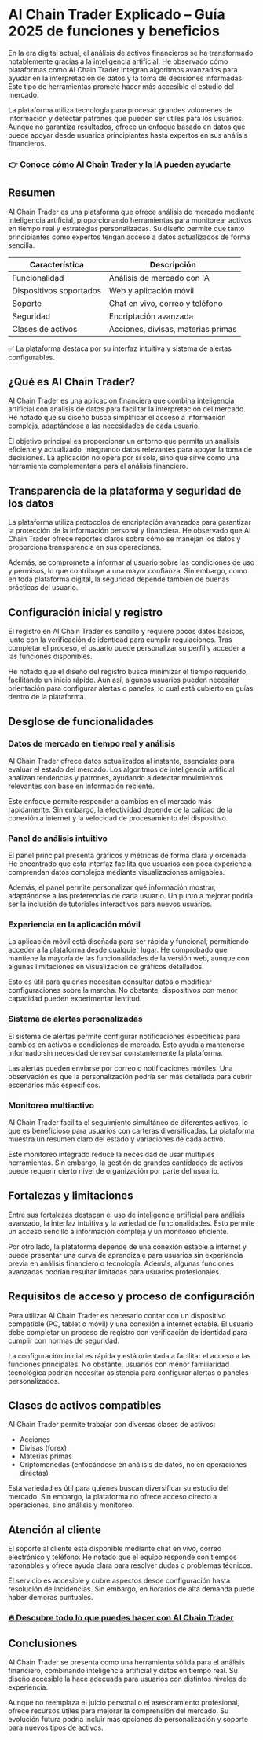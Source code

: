 # AI Chain Trader Explicado – Guía 2025 de funciones y beneficios
   
En la era digital actual, el análisis de activos financieros se ha transformado notablemente gracias a la inteligencia artificial. He observado cómo plataformas como AI Chain Trader integran algoritmos avanzados para ayudar en la interpretación de datos y la toma de decisiones informadas. Este tipo de herramientas promete hacer más accesible el estudio del mercado.

La plataforma utiliza tecnología para procesar grandes volúmenes de información y detectar patrones que pueden ser útiles para los usuarios. Aunque no garantiza resultados, ofrece un enfoque basado en datos que puede apoyar desde usuarios principiantes hasta expertos en sus análisis financieros.

### [👉 Conoce cómo AI Chain Trader y la IA pueden ayudarte](https://tinyurl.com/24a6ongs)
## Resumen  
AI Chain Trader es una plataforma que ofrece análisis de mercado mediante inteligencia artificial, proporcionando herramientas para monitorear activos en tiempo real y estrategias personalizadas. Su diseño permite que tanto principiantes como expertos tengan acceso a datos actualizados de forma sencilla.

| Característica           | Descripción                           |
|-------------------------|-------------------------------------|
| Funcionalidad           | Análisis de mercado con IA           |
| Dispositivos soportados | Web y aplicación móvil                |
| Soporte                 | Chat en vivo, correo y teléfono      |
| Seguridad               | Encriptación avanzada                 |
| Clases de activos       | Acciones, divisas, materias primas   |

✅ La plataforma destaca por su interfaz intuitiva y sistema de alertas configurables.

## ¿Qué es AI Chain Trader?  
AI Chain Trader es una aplicación financiera que combina inteligencia artificial con análisis de datos para facilitar la interpretación del mercado. He notado que su diseño busca simplificar el acceso a información compleja, adaptándose a las necesidades de cada usuario.

El objetivo principal es proporcionar un entorno que permita un análisis eficiente y actualizado, integrando datos relevantes para apoyar la toma de decisiones. La aplicación no opera por sí sola, sino que sirve como una herramienta complementaria para el análisis financiero.

## Transparencia de la plataforma y seguridad de los datos  
La plataforma utiliza protocolos de encriptación avanzados para garantizar la protección de la información personal y financiera. He observado que AI Chain Trader ofrece reportes claros sobre cómo se manejan los datos y proporciona transparencia en sus operaciones.

Además, se compromete a informar al usuario sobre las condiciones de uso y permisos, lo que contribuye a una mayor confianza. Sin embargo, como en toda plataforma digital, la seguridad depende también de buenas prácticas del usuario.

## Configuración inicial y registro  
El registro en AI Chain Trader es sencillo y requiere pocos datos básicos, junto con la verificación de identidad para cumplir regulaciones. Tras completar el proceso, el usuario puede personalizar su perfil y acceder a las funciones disponibles.

He notado que el diseño del registro busca minimizar el tiempo requerido, facilitando un inicio rápido. Aun así, algunos usuarios pueden necesitar orientación para configurar alertas o paneles, lo cual está cubierto en guías dentro de la plataforma.

## Desglose de funcionalidades  

### Datos de mercado en tiempo real y análisis  
AI Chain Trader ofrece datos actualizados al instante, esenciales para evaluar el estado del mercado. Los algoritmos de inteligencia artificial analizan tendencias y patrones, ayudando a detectar movimientos relevantes con base en información reciente.

Este enfoque permite responder a cambios en el mercado más rápidamente. Sin embargo, la efectividad depende de la calidad de la conexión a internet y la velocidad de procesamiento del dispositivo.

### Panel de análisis intuitivo  
El panel principal presenta gráficos y métricas de forma clara y ordenada. He encontrado que esta interfaz facilita que usuarios con poca experiencia comprendan datos complejos mediante visualizaciones amigables.

Además, el panel permite personalizar qué información mostrar, adaptándose a las preferencias de cada usuario. Un punto a mejorar podría ser la inclusión de tutoriales interactivos para nuevos usuarios.

### Experiencia en la aplicación móvil  
La aplicación móvil está diseñada para ser rápida y funcional, permitiendo acceder a la plataforma desde cualquier lugar. He comprobado que mantiene la mayoría de las funcionalidades de la versión web, aunque con algunas limitaciones en visualización de gráficos detallados.

Esto es útil para quienes necesitan consultar datos o modificar configuraciones sobre la marcha. No obstante, dispositivos con menor capacidad pueden experimentar lentitud.

### Sistema de alertas personalizadas  
El sistema de alertas permite configurar notificaciones específicas para cambios en activos o condiciones de mercado. Esto ayuda a mantenerse informado sin necesidad de revisar constantemente la plataforma.

Las alertas pueden enviarse por correo o notificaciones móviles. Una observación es que la personalización podría ser más detallada para cubrir escenarios más específicos.

### Monitoreo multiactivo  
AI Chain Trader facilita el seguimiento simultáneo de diferentes activos, lo que es beneficioso para usuarios con carteras diversificadas. La plataforma muestra un resumen claro del estado y variaciones de cada activo.

Este monitoreo integrado reduce la necesidad de usar múltiples herramientas. Sin embargo, la gestión de grandes cantidades de activos puede requerir cierto nivel de organización por parte del usuario.

## Fortalezas y limitaciones  
Entre sus fortalezas destacan el uso de inteligencia artificial para análisis avanzado, la interfaz intuitiva y la variedad de funcionalidades. Esto permite un acceso sencillo a información compleja y un monitoreo eficiente.

Por otro lado, la plataforma depende de una conexión estable a internet y puede presentar una curva de aprendizaje para usuarios sin experiencia previa en análisis financiero o tecnología. Además, algunas funciones avanzadas podrían resultar limitadas para usuarios profesionales.

## Requisitos de acceso y proceso de configuración  
Para utilizar AI Chain Trader es necesario contar con un dispositivo compatible (PC, tablet o móvil) y una conexión a internet estable. El usuario debe completar un proceso de registro con verificación de identidad para cumplir con normas de seguridad.

La configuración inicial es rápida y está orientada a facilitar el acceso a las funciones principales. No obstante, usuarios con menor familiaridad tecnológica podrían necesitar asistencia para configurar alertas o paneles personalizados.

## Clases de activos compatibles  
AI Chain Trader permite trabajar con diversas clases de activos:  
- Acciones  
- Divisas (forex)  
- Materias primas  
- Criptomonedas (enfocándose en análisis de datos, no en operaciones directas)  

Esta variedad es útil para quienes buscan diversificar su estudio del mercado. Sin embargo, la plataforma no ofrece acceso directo a operaciones, sino análisis y monitoreo.

## Atención al cliente  
El soporte al cliente está disponible mediante chat en vivo, correo electrónico y teléfono. He notado que el equipo responde con tiempos razonables y ofrece ayuda clara para resolver dudas o problemas técnicos.

El servicio es accesible y cubre aspectos desde configuración hasta resolución de incidencias. Sin embargo, en horarios de alta demanda puede haber demoras puntuales.

### [🔥 Descubre todo lo que puedes hacer con AI Chain Trader](https://tinyurl.com/24a6ongs)
## Conclusiones  
AI Chain Trader se presenta como una herramienta sólida para el análisis financiero, combinando inteligencia artificial y datos en tiempo real. Su diseño accesible la hace adecuada para usuarios con distintos niveles de experiencia.

Aunque no reemplaza el juicio personal o el asesoramiento profesional, ofrece recursos útiles para mejorar la comprensión del mercado. Su evolución futura podría incluir más opciones de personalización y soporte para nuevos tipos de activos.